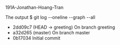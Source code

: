 191A-Jonathan-Hoang-Tran

The output $ git log --oneline --graph --all
* 2dd09c7 (HEAD -> greeting)  On branch greeting
* a32d265 (master)  On branch master
* 0b17034  Initial commit
